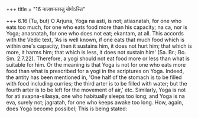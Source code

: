 +++
title = "16 नात्यश्नतस्तु योगोऽस्ति"

+++
6.16 (Tu, but) O Arjuna, Yoga na asti, is not; atiasnatah, for one who
eats too much, for one who eats food more than his capacity; na ca, nor
is Yoga; anasnatah, for one who does not eat; ekantam, at all. This
accords with the Vedic text, 'As is well known, if one eats that much
food which is within one's capacity, then it sustains him, it does not
hurt him; that which is more, it harms him; that which is less, it does
not sustain him' (Sa. Br.; Bo. Sm. 2.7.22). Therefore, a yogi should not
eat food more or less than what is suitable for him. Or the meaning is
that Yoga is not for one who eats more food than what is prescribed for
a yogi in the scriptures on Yoga. Indeed, the antity has been mentioned
in, 'One half of the stomach is to be filled with food including
curries; the third arter is to be filled with water; but the fourth
arter is to be left for the movement of air,' etc. Similarly, Yoga is
not for ati svapna-silasya, one who habitually sleeps too long; and Yoga
is na eva, surely not; jagratah, for one who keeps awake too long. How,
again, does Yoga become possibel; This is being stated:

